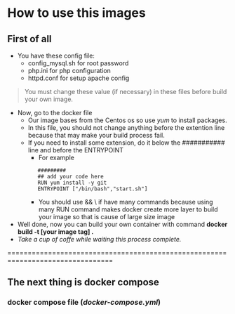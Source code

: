 # How to use this images
## First of all
* You have these config file: 
    * config_mysql.sh for root password
    * php.ini for php configuration
    * httpd.conf for setup apache config
> You must change these value (if necessary) in these files before build your own image.
* Now, go to the docker file
    * Our image bases from the Centos os so use *yum* to install packages.
    * In this file, you should not change anything before the extention line because that may make your build process fail.
    * If you need to install some extension, do it below the  ########### line and before the ENTRYPOINT
        * For example
         ```shell script
            ######### 
            ## add your code here
            RUN yum install -y git 
            ENTRYPOINT ["/bin/bash","start.sh"]
        ```
        * You should use && \ if have many commands because using many RUN command makes docker create more layer to build your image so that is cause of large size image
* Well done, now you can build your own container with command **docker build -t [your image tag] .**
* *Take a cup of coffe while waiting this process complete.* 
  
 ================================================================================

 ## The next thing is docker compose
 ### docker compose file (*docker-compose.yml*)
 
         
 
